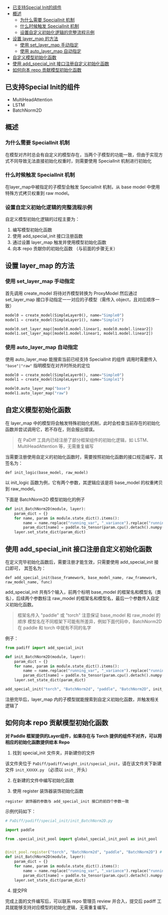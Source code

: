 - [已支持Special Init的组件](#已支持special-init的组件)
- [概述](#概述)
  - [为什么需要 SpecialInit 机制](#为什么需要-specialinit-机制)
  - [什么时候触发 SpecialInit 机制](#什么时候触发-specialinit-机制)
  - [设置自定义初始化逻辑的完整流程示例](#设置自定义初始化逻辑的完整流程示例)
- [设置 layer\_map 的方法](#设置-layer_map-的方法)
  - [使用 set\_layer\_map 手动指定](#使用-set_layer_map-手动指定)
  - [使用 auto\_layer\_map 自动指定](#使用-auto_layer_map-自动指定)
- [自定义模型初始化函数](#自定义模型初始化函数)
- [使用 add\_special\_init 接口注册自定义初始化函数](#使用-add_special_init-接口注册自定义初始化函数)
- [如何向本 repo 贡献模型初始化函数](#如何向本-repo-贡献模型初始化函数)


## 已支持Special Init的组件

-   MultiHeadAttention
-   LSTM
-   BatchNorm2D


## 概述

### 为什么需要 SpecialInit 机制

在模型对齐时总会有自定义的模型存在，当两个子模型的功能一致，但由于实现方式不同导致无法直接初始化权重时，则需要使用 SpecialInit 机制进行初始化

### 什么时候触发 SpecialInit 机制

在layer_map中被指定的子模型会触发 SpecialInit 机制，从 base model 中使用特殊方式拷贝权重到 raw model。

### 设置自定义初始化逻辑的完整流程示例

自定义模型初始化逻辑的过程主要为：
1. 编写模型初始化函数
2. 使用 add_special_init 接口注册函数
3. 通过设置 layer_map 触发并使用模型初始化函数
4. 向本 repo 贡献你的初始化函数 （与前面的步骤无关）



## 设置 layer_map 的方法

### 使用 set_layer_map 手动指定

首先调用 create_model 将待对齐模型转换为 ProxyModel
然后通过 set_layer_map 接口手动指定一一对应的子模型（需传入 object，且对应顺序一致）

```py
model0 = create_model(SimpleLayer0(), name="Simple0")
model1 = create_model(SimpleLayer1(), name="Simple1")

model0.set_layer_map([model0.model.linear1, model0.model.linear2])
model1.set_layer_map([model1.model.linear1, model1.model.linear2])
```


### 使用 auto_layer_map 自动指定

使用 auto_layer_map 能搜索当前已经支持 SpecialInit 的组件
调用时需要传入 `"base"|"raw"` 指明模型在对齐时所处的定位

```py
model0 = create_model(SimpleLayer0(), name="Simple0")
model1 = create_model(SimpleLayer1(), name="Simple1")

model0.auto_layer_map("base")
model1.auto_layer_map("raw")
```

## 自定义模型初始化函数

在 layer_map 中的模型将会触发特殊初始化机制，此时会检查当前存在的初始化函数并尝试调用它，若不存在，则会报出错误。

> 在 PaDiff 工具内已经注册了部分框架组件的初始化逻辑，如 LSTM、MultiHeadAttention 等，无需重复编写

当需要注册使用自定义的初始化函数时，需要按照初始化函数的接口规范编写，其签名为：

`def init_logic(base_model, raw_model)`

以 init_logic 函数为例，它有两个参数，其逻辑应该是将 base_model 的权重拷贝到 raw_model。

下面是 BatchNorm2D 模型初始化的例子

```py
def init_BatchNorm2D(module, layer):
    param_dict = {}
    for name, param in module.state_dict().items():
        name = name.replace("running_var", "_variance").replace("running_mean", "_mean")
        param_dict[name] = paddle.to_tensor(param.cpu().detach().numpy())
    layer.set_state_dict(param_dict)

```

## 使用 add_special_init 接口注册自定义初始化函数

在定义完毕初始化函数后，需要注册才能生效，只需要使用 add_special_init 接口即可， 其签名为：

`def add_special_init(base_framework, base_model_name, raw_framework, raw_model_name, func)`

add_special_init 共有5个输入，前两个标明 base_model 的框架名和模型名（类名），后续两个参数标注 raw_model 的框架名和模型名，最后一个参数传入自定义初始化函数。

> 框架名传入 "paddle" 或 "torch"
> 注意保证 base_model 和 raw_model 的顺序
> 模型名在不同框架下可能有所差异，例如下面代码中，BatchNorm2D 在 paddle 和 torch 中就有不同的名字

例子：
```py
from padiff import add_special_init

def init_BatchNorm2D(module, layer):
    param_dict = {}
    for name, param in module.state_dict().items():
        name = name.replace("running_var", "_variance").replace("running_mean", "_mean")
        param_dict[name] = paddle.to_tensor(param.cpu().detach().numpy())
    layer.set_state_dict(param_dict)

add_special_init("torch", "BatchNorm2d", "paddle", "BatchNorm2D", init_BatchNorm2D)
```

注册完毕后，layer_map 内的子模型就能搜索到自定义初始化函数，并触发相关逻辑了

## 如何向本 repo 贡献模型初始化函数

**对 Paddle 框架提供的Layer组件，如果存在与 Torch 提供的组件不对齐，可以将相应的初始化函数提供给本 Repo**

1.   找到 special_init 文件夹，并新建你的文件

该文件夹位于 `PaDiff/padiff/weight_init/special_init`，请在该文件夹下新建文件 `init_XXXXX.py` （必须以 `init_` 开头）

2.   在新建的文件中编写初始化函数

3.   使用 register 装饰器装饰初始化函数

    register 装饰器的参数与 add_special_init 接口的前四个参数一致

示例代码如下：

```py
# PaDiff/padiff/special_init/init_BatchNorm2D.py

import paddle

from .special_init_pool import global_special_init_pool as init_pool


@init_pool.register("torch", "BatchNorm2d", "paddle", "BatchNorm2D") # base_model 框架名、类名，raw_model 框架名、类名
def init_BatchNorm2D(module, layer):
    param_dict = {}
    for name, param in module.state_dict().items():
        name = name.replace("running_var", "_variance").replace("running_mean", "_mean")
        param_dict[name] = paddle.to_tensor(param.cpu().detach().numpy())
    layer.set_state_dict(param_dict)
```

4.   提交PR

完成上面的文件编写后，可以联系 repo 管理员 review 并合入，提交后 padiff 工具就能够支持对应模型的初始化逻辑，无需重复编写。
